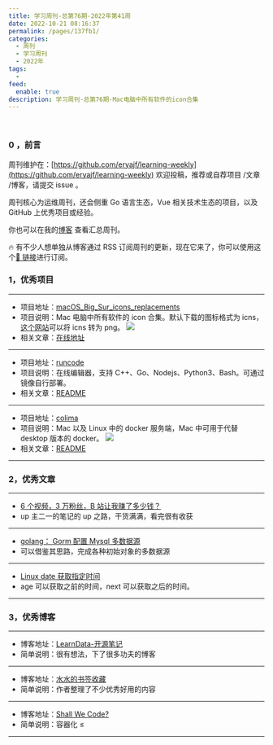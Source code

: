 ```yaml
---
title: 学习周刊-总第76期-2022年第41周
date: 2022-10-21 08:16:37
permalink: /pages/137fb1/
categories:
  - 周刊
  - 学习周刊
  - 2022年
tags:
  -
feed:
  enable: true
description: 学习周刊-总第76期-Mac电脑中所有软件的icon合集
---
```


<br><ArticleTopAd></ArticleTopAd>

### 0 ，前言

周刊维护在：[https://github.com/eryajf/learning-weekly](https://github.com/eryajf/learning-weekly) 欢迎投稿，推荐或自荐项目 /文章 /博客，请提交 issue 。

周刊核心为运维周刊，还会侧重 Go 语言生态，Vue 相关技术生态的项目，以及 GitHub 上优秀项目或经验。

你也可以在我的[博客](https://wiki.eryajf.net/learning-weekly/) 查看汇总周刊。

🔥 有不少人想单独从博客通过 RSS 订阅周刊的更新，现在它来了，你可以使用这个[🔗 链接](https://wiki.eryajf.net/learning-weekly.xml)进行订阅。

### 1，优秀项目

---

- 项目地址：[macOS_Big_Sur_icons_replacements](https://github.com/elrumo/macOS_Big_Sur_icons_replacements)
- 项目说明：Mac 电脑中所有软件的 icon 合集。默认下载的图标格式为 icns，[这个网站](https://cloudconvert.com/)可以将 icns 转为 png。
  ![](http://t.eryajf.net/imgs/2022/10/5431682a6c7c8711.png)
- 相关文章：[在线地址](https://macosicons.com/#/)

---

- 项目地址：[runcode](https://github.com/xjq7/runcode)
- 项目说明：在线编辑器，支持 C++、Go、Nodejs、Python3、Bash。可通过镜像自行部署。
- 相关文章：[README](https://github.com/xjq7/runcode#readme)

---

- 项目地址：[colima](https://github.com/abiosoft/colima)
- 项目说明：Mac 以及 Linux 中的 docker 服务端，Mac 中可用于代替 desktop 版本的 docker。
  ![](http://t.eryajf.net/imgs/2022/10/0c92feacde013e09.gif)
- 相关文章：[README](https://github.com/abiosoft/colima#readme)

---

### 2，优秀文章

---

- [6 个视频，3 万粉丝，B 站让我赚了多少钱？](https://mp.weixin.qq.com/s/R56gChcgSq8Yqu8ey_RJYw)
- up 主二一的笔记的 up 之路，干货满满，看完很有收获

---

- [golang： Gorm 配置 Mysql 多数据源](http://stromxu.com/archives/golanggorm-pei-zhi-mysql-duo-shu-ju-yuan)
- 可以借鉴其思路，完成各种初始对象的多数据源

---

- [Linux date 获取指定时间](https://wxnacy.com/2019/06/18/date-want-time/)
- age 可以获取之前的时间，next 可以获取之后的时间。

---

### 3，优秀博客

---

- 博客地址：[LearnData-开源笔记](https://newzone.top/)
- 简单说明：很有想法，下了很多功夫的博客

---

- 博客地址：[水水的书签收藏](https://wdssmq.github.io/bookmarks/)
- 简单说明：作者整理了不少优秀好用的内容

---

- 博客地址：[Shall We Code?](https://waynerv.com/)
- 简单说明：容器化 ≤

---


<br><ArticleTopAd></ArticleTopAd>
